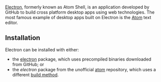 [Electron](http://electron.atom.io/), formerly known as Atom Shell, is an application developed by GitHub to build cross platform desktop apps using web technologies. The most famous example of desktop apps built on Electron is the [Atom](/index.php/Atom "Atom") text editor.

## Installation

Electron can be installed with either:

*   the [electron](https://aur.archlinux.org/packages/electron/) package, which uses precompiled binaries downloaded from GitHub; or
*   the *electron* package from the unofficial [atom](/index.php/Unofficial_user_repositories#atom "Unofficial user repositories") repository, which uses a different [build method](https://github.com/tensor5/arch-atom/blob/master/README.md#build-method).